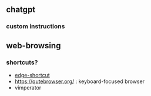 ## chatgpt
### custom instructions
###

## web-browsing
### shortcuts?
- [edge-shortcut](https://support.microsoft.com/en-us/microsoft-edge/keyboard-shortcuts-in-microsoft-edge-50d3edab-30d9-c7e4-21ce-37fe2713cfad)
- https://qutebrowser.org/ : keyboard-focused browser
- vimperator
